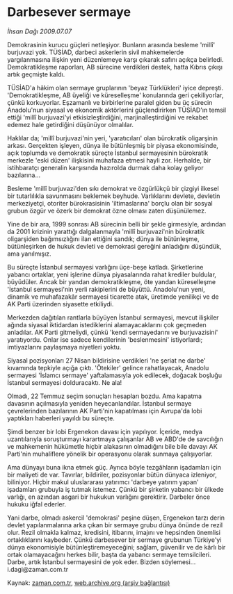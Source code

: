 # Darbesever sermaye

*İhsan Dağı 2009.07.07*

<tr><td class="metin" colspan="2" style="padding-top: 20px; padding-left: 5px; padding-right: 10px;">Demokrasinin kurucu güçleri netleşiyor. Bunların arasında besleme 'millî' burjuvazi yok. TÜSİAD, darbeci askerlerin sivil mahkemelerde yargılanmasına ilişkin yeni düzenlemeye karşı çıkarak safını açıkça belirledi. Demokratikleşme raporları, AB sürecine verdikleri destek, hatta Kıbrıs çıkışı artık geçmişte kaldı.</td></tr><tr><td class="metin" colspan="2" style="padding-top: 20px; padding-left: 5px; padding-right: 10px;"><p>TÜSİAD'a hâkim olan sermaye gruplarının 'beyaz Türklükleri' iyice depreşti. 'Demokratikleşme, AB üyeliği ve küreselleşme' konularında geri çekiliyorlar, çünkü korkuyorlar. Eşzamanlı ve birbirlerine paralel giden bu üç sürecin Anadolu'nun siyasal ve ekonomik aktörlerini güçlendirirken TÜSİAD'ın temsil ettiği 'millî burjuvazi'yi etkisizleştirdiğini, marjinalleştirdiğini ve rekabet edemez hale getirdiğini düşünüyor olmalılar.
<p>Haklılar da; 'millî burjuvazi'nin yeri, 'yaratıcıları' olan bürokratik oligarşinin arkası. Gerçekten işleyen, dünya ile bütünleşmiş bir piyasa ekonomisinde, açık toplumda ve demokratik süreçte İstanbul sermayesinin bürokratik merkezle 'eski düzen' ilişkisini muhafaza etmesi hayli zor. Herhalde, bir istihbaratçı generalin karşısında hazırolda durmak daha kolay geliyor bazılarına...
<p>Besleme 'millî burjuvazi'den sıkı demokrat ve özgürlükçü bir çizgiyi ilkesel bir tutarlılıkla savunmasını beklemek beyhude. Varlıklarını devlete, devletin merkeziyetçi, otoriter bürokrasisinin 'iltimaslarına' borçlu olan bir sosyal grubun özgür ve özerk bir demokrat özne olması zaten düşünülemez. 
<p>Yine de bir ara, 1999 sonrası AB sürecinin belli bir şekle girmesiyle, ardından da 2001 krizinin yarattığı dalgalanmayla 'millî burjuvazi'nin bürokratik oligarşiden bağımsızlığını ilan ettiğini sandık; dünya ile bütünleşme, bütünleşirken de hukuk devleti ve demokrasi gereğini anladığını düşündük, ama yanılmışız.
<p>Bu süreçte İstanbul sermayesi varlığını üçe-beşe katladı. Şirketlerine yabancı ortaklar, yeni işlerine dünya piyasalarında rahat krediler buldular, büyüdüler. Ancak bir yandan demokratikleşme, öte yandan küreselleşme 'İstanbul sermayesi'nin yerli rakiplerini de büyüttü. Anadolu'nun yeni, dinamik ve muhafazakâr sermayesi ticarette atak, üretimde yenilikçi ve de AK Parti üzerinden siyasette etkiliydi.
<p>Merkezden dağıtılan rantlarla büyüyen İstanbul sermayesi, mevcut ilişkiler ağında siyasal iktidardan istediklerini alamayacaklarını çok geçmeden anladılar. AK Parti gitmeliydi, çünkü 'kendi sermayedarını ve burjuvazisini' yaratıyordu. Onlar ise sadece kendilerinin 'beslenmesini' istiyorlardı; imtiyazlarını paylaşmaya niyetleri yoktu.
<p>Siyasal pozisyonları 27 Nisan bildirisine verdikleri 'ne şeriat ne darbe' kıvamında tepkiyle açığa çıktı. 'Ötekiler' gelince rahatlayacak, Anadolu sermayesi 'İslamcı sermaye' yaftalamasıyla yok edilecek, doğacak boşluğu İstanbul sermayesi dolduracaktı. Ne ala!
<p>Olmadı, 22 Temmuz seçim sonuçları hesapları bozdu. Ama kapatma davasının açılmasıyla yeniden heyecanlandılar. İstanbul sermaye çevrelerinden bazılarının AK Parti'nin kapatılması için Avrupa'da lobi yaptıkları haberleri yayıldı bu süreçte.
<p>Şimdi benzer bir lobi Ergenekon davası için yapılıyor. İçeride, medya uzantılarıyla soruşturmayı karartmaya çalışanlar AB ve ABD'de de savcılığın ve mahkemenin hükümetle hiçbir alakasının olmadığını bile bile davayı AK Parti'nin muhaliflere yönelik bir operasyonu olarak sunmaya çalışıyorlar.
<p>Ama dünyayı buna ikna etmek güç. Ayrıca böyle tezgâhların işadamları için bir maliyeti de var. Tavırlar, bildiriler, pozisyonlar bütün dünyaca izleniyor, biliniyor. Hiçbir makul uluslararası yatırımcı 'darbeye yatırım yapan' işadamları grubuyla iş tutmak istemez. Çünkü bir şirketin yabancı bir ülkede varlığı, en azından asgari bir hukukun varlığını gerektirir. Darbeler önce hukuku iğfal ederler.
<p>Yani darbe, olmadı askercil 'demokrasi' peşine düşen, Ergenekon tarzı derin devlet yapılanmalarına arka çıkan bir sermaye grubu dünya önünde de rezil olur. Rezil olmakla kalmaz, kredisini, itibarını, imajını ve hepsinden önemlisi ortaklıklarını kaybeder. Çünkü darbesever bir sermaye grubunun Türkiye'yi dünya ekonomisiyle bütünleştiremeyeceğini; sağlam, güvenilir ve de kârlı bir ortak olamayacağını herkes bilir, başta da yabancı sermaye temsilcileri. Darbe, artık İstanbul sermayesini de yok eder. Bizden söylemesi... i.dagi@zaman.com.tr <br/></p></p></p></p></p></p></p></p></p></p></p></td></tr>

Kaynak: [zaman.com.tr](http://zaman.com.tr/yazar.do?yazino=866765), [web.archive.org (arşiv bağlantısı)](http://web.archive.org/web/20090912062306/http://www.zaman.com.tr:80/yazar.do?yazino=866765)
